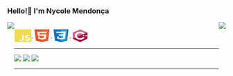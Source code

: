 ### Hello!👋 I'm Nycole Mendonça
<div>
  <a href="https://github.com/nycolemendonca">
  <img height="150em" align="left" src="https://github-readme-stats.vercel.app/api?username=nycolemendonca&show_icons=true&theme=dracula&include_all_commits=true&count_private=true"/>
  <img height="150em" align="right" src="https://github-readme-stats.vercel.app/api/top-langs/?username=nycolemendonca&layout=compact&langs_count=7&theme=dracula"/>
</div>
<div style="display: inline_block"><br>
  <img align="center" alt="Nycole-Js" height="30" width="40" src="https://raw.githubusercontent.com/devicons/devicon/master/icons/javascript/javascript-plain.svg">
  <img align="center" alt="Nycole-HTML" height="30" width="40" src="https://raw.githubusercontent.com/devicons/devicon/master/icons/html5/html5-original.svg">
  <img align="center" alt="Nycole-CSS" height="30" width="40" src="https://raw.githubusercontent.com/devicons/devicon/master/icons/css3/css3-original.svg">
  <img align="center" alt="Nycole-Cplusplus" height="30" width="40" src="https://raw.githubusercontent.com/devicons/devicon/master/icons/cplusplus/cplusplus-original.svg">
</div>
<hr>
<div>
 <a href = "mailto:nycolemendonca4@gmail.com"><img src="https://img.shields.io/badge/-Gmail-%23333?style=for-the-badge&logo=gmail&logoColor=white" target="_blank"></a>
 <a href="https://www.linkedin.com/in/nycole-mendonça" target="_blank"><img src="https://img.shields.io/badge/-LinkedIn-%230077B5?style=for-the-badge&logo=linkedin&logoColor=white" target="_blank"></a> 
 <a href="https://instagram.com/nycoleeee1" target="_blank"><img src="https://img.shields.io/badge/-Instagram-%23E4405F?style=for-the-badge&logo=instagram&logoColor=white" target="_blank"></a>
  
   ---
</div>
